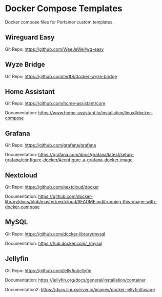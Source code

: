 # Docker Compose Templates
Docker compose files for Portainer custom templates.

## Wireguard Easy
Git Repo: https://github.com/WeeJeWel/wg-easy

## Wyze Bridge
Git Repo: https://github.com/mrlt8/docker-wyze-bridge

## Home Assistant
Git Repo: https://github.com/home-assistant/core

Documentation: https://www.home-assistant.io/installation/linux#docker-compose

## Grafana
Git Repo: https://github.com/grafana/grafana

Documentation: https://grafana.com/docs/grafana/latest/setup-grafana/configure-docker/#configure-a-grafana-docker-image

## Nextcloud
Git Repo: https://github.com/nextcloud/docker

Documentation: https://github.com/docker-library/docs/blob/master/nextcloud/README.md#running-this-image-with-docker-compose

## MySQL
Git Repo: https://github.com/docker-library/mysql

Documentation: https://hub.docker.com/_/mysql

## Jellyfin
Git Repo: https://github.com/jellyfin/jellyfin

Documentation: https://jellyfin.org/docs/general/installation/container

Documentation2: https://docs.linuxserver.io/images/docker-jellyfin#usage